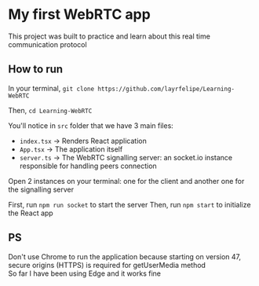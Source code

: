 # My first WebRTC app
This project was built to practice and learn about this real time communication protocol

## How to run
In your terminal, `git clone https://github.com/layrfelipe/Learning-WebRTC`

Then, `cd Learning-WebRTC`

You'll notice in `src` folder that we have 3 main files:
- `index.tsx` -> Renders React application
- `App.tsx` -> The application itself
- `server.ts` -> The WebRTC signalling server: an socket.io instance responsible for handling peers connection

Open 2 instances on your terminal: one for the client and another one for the signalling server

First, run `npm run socket` to start the server
Then, run `npm start` to initialize the React app

## PS
Don't use Chrome to run the application because starting on version 47, secure origins (HTTPS) is required for getUserMedia method\
So far I have been using Edge and it works fine